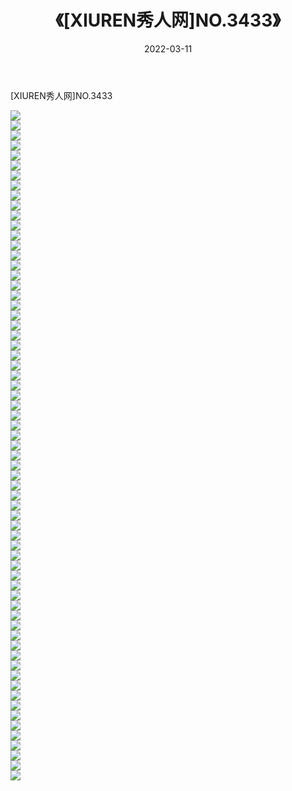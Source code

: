 ﻿---
layout: post
title:  《[XIUREN秀人网]NO.3433》
date:   2022-03-11
img: http://img.660000.xyz/Sharelink/秀人网/秀人网第04部分/[XIUREN秀人网]NO.3433/000.jpg
categories: [美女, 清纯, 唯美]
---

[XIUREN秀人网]NO.3433

 ![](http://img.660000.xyz/Sharelink/秀人网/秀人网第04部分/[XIUREN秀人网]NO.3433/001.jpg) <br>![](http://img.660000.xyz/Sharelink/秀人网/秀人网第04部分/[XIUREN秀人网]NO.3433/002.jpg) <br>![](http://img.660000.xyz/Sharelink/秀人网/秀人网第04部分/[XIUREN秀人网]NO.3433/003.jpg) <br>![](http://img.660000.xyz/Sharelink/秀人网/秀人网第04部分/[XIUREN秀人网]NO.3433/004.jpg) <br>![](http://img.660000.xyz/Sharelink/秀人网/秀人网第04部分/[XIUREN秀人网]NO.3433/005.jpg) <br>![](http://img.660000.xyz/Sharelink/秀人网/秀人网第04部分/[XIUREN秀人网]NO.3433/006.jpg) <br>![](http://img.660000.xyz/Sharelink/秀人网/秀人网第04部分/[XIUREN秀人网]NO.3433/007.jpg) <br>![](http://img.660000.xyz/Sharelink/秀人网/秀人网第04部分/[XIUREN秀人网]NO.3433/008.jpg) <br>![](http://img.660000.xyz/Sharelink/秀人网/秀人网第04部分/[XIUREN秀人网]NO.3433/009.jpg) <br>![](http://img.660000.xyz/Sharelink/秀人网/秀人网第04部分/[XIUREN秀人网]NO.3433/010.jpg) <br>![](http://img.660000.xyz/Sharelink/秀人网/秀人网第04部分/[XIUREN秀人网]NO.3433/011.jpg) <br>![](http://img.660000.xyz/Sharelink/秀人网/秀人网第04部分/[XIUREN秀人网]NO.3433/012.jpg) <br>![](http://img.660000.xyz/Sharelink/秀人网/秀人网第04部分/[XIUREN秀人网]NO.3433/013.jpg) <br>![](http://img.660000.xyz/Sharelink/秀人网/秀人网第04部分/[XIUREN秀人网]NO.3433/014.jpg) <br>![](http://img.660000.xyz/Sharelink/秀人网/秀人网第04部分/[XIUREN秀人网]NO.3433/015.jpg) <br>![](http://img.660000.xyz/Sharelink/秀人网/秀人网第04部分/[XIUREN秀人网]NO.3433/016.jpg) <br>![](http://img.660000.xyz/Sharelink/秀人网/秀人网第04部分/[XIUREN秀人网]NO.3433/017.jpg) <br>![](http://img.660000.xyz/Sharelink/秀人网/秀人网第04部分/[XIUREN秀人网]NO.3433/018.jpg) <br>![](http://img.660000.xyz/Sharelink/秀人网/秀人网第04部分/[XIUREN秀人网]NO.3433/019.jpg) <br>![](http://img.660000.xyz/Sharelink/秀人网/秀人网第04部分/[XIUREN秀人网]NO.3433/020.jpg) <br>![](http://img.660000.xyz/Sharelink/秀人网/秀人网第04部分/[XIUREN秀人网]NO.3433/021.jpg) <br>![](http://img.660000.xyz/Sharelink/秀人网/秀人网第04部分/[XIUREN秀人网]NO.3433/022.jpg) <br>![](http://img.660000.xyz/Sharelink/秀人网/秀人网第04部分/[XIUREN秀人网]NO.3433/023.jpg) <br>![](http://img.660000.xyz/Sharelink/秀人网/秀人网第04部分/[XIUREN秀人网]NO.3433/024.jpg) <br>![](http://img.660000.xyz/Sharelink/秀人网/秀人网第04部分/[XIUREN秀人网]NO.3433/025.jpg) <br>![](http://img.660000.xyz/Sharelink/秀人网/秀人网第04部分/[XIUREN秀人网]NO.3433/026.jpg) <br>![](http://img.660000.xyz/Sharelink/秀人网/秀人网第04部分/[XIUREN秀人网]NO.3433/027.jpg) <br>![](http://img.660000.xyz/Sharelink/秀人网/秀人网第04部分/[XIUREN秀人网]NO.3433/028.jpg) <br>![](http://img.660000.xyz/Sharelink/秀人网/秀人网第04部分/[XIUREN秀人网]NO.3433/029.jpg) <br>![](http://img.660000.xyz/Sharelink/秀人网/秀人网第04部分/[XIUREN秀人网]NO.3433/030.jpg) <br>![](http://img.660000.xyz/Sharelink/秀人网/秀人网第04部分/[XIUREN秀人网]NO.3433/031.jpg) <br>![](http://img.660000.xyz/Sharelink/秀人网/秀人网第04部分/[XIUREN秀人网]NO.3433/032.jpg) <br>![](http://img.660000.xyz/Sharelink/秀人网/秀人网第04部分/[XIUREN秀人网]NO.3433/033.jpg) <br>![](http://img.660000.xyz/Sharelink/秀人网/秀人网第04部分/[XIUREN秀人网]NO.3433/034.jpg) <br>![](http://img.660000.xyz/Sharelink/秀人网/秀人网第04部分/[XIUREN秀人网]NO.3433/035.jpg) <br>![](http://img.660000.xyz/Sharelink/秀人网/秀人网第04部分/[XIUREN秀人网]NO.3433/036.jpg) <br>![](http://img.660000.xyz/Sharelink/秀人网/秀人网第04部分/[XIUREN秀人网]NO.3433/037.jpg) <br>![](http://img.660000.xyz/Sharelink/秀人网/秀人网第04部分/[XIUREN秀人网]NO.3433/038.jpg) <br>![](http://img.660000.xyz/Sharelink/秀人网/秀人网第04部分/[XIUREN秀人网]NO.3433/039.jpg) <br>![](http://img.660000.xyz/Sharelink/秀人网/秀人网第04部分/[XIUREN秀人网]NO.3433/040.jpg) <br>![](http://img.660000.xyz/Sharelink/秀人网/秀人网第04部分/[XIUREN秀人网]NO.3433/041.jpg) <br>![](http://img.660000.xyz/Sharelink/秀人网/秀人网第04部分/[XIUREN秀人网]NO.3433/042.jpg) <br>![](http://img.660000.xyz/Sharelink/秀人网/秀人网第04部分/[XIUREN秀人网]NO.3433/043.jpg) <br>![](http://img.660000.xyz/Sharelink/秀人网/秀人网第04部分/[XIUREN秀人网]NO.3433/044.jpg) <br>![](http://img.660000.xyz/Sharelink/秀人网/秀人网第04部分/[XIUREN秀人网]NO.3433/045.jpg) <br>![](http://img.660000.xyz/Sharelink/秀人网/秀人网第04部分/[XIUREN秀人网]NO.3433/046.jpg) <br>![](http://img.660000.xyz/Sharelink/秀人网/秀人网第04部分/[XIUREN秀人网]NO.3433/047.jpg) <br>![](http://img.660000.xyz/Sharelink/秀人网/秀人网第04部分/[XIUREN秀人网]NO.3433/048.jpg) <br>![](http://img.660000.xyz/Sharelink/秀人网/秀人网第04部分/[XIUREN秀人网]NO.3433/049.jpg) <br>![](http://img.660000.xyz/Sharelink/秀人网/秀人网第04部分/[XIUREN秀人网]NO.3433/050.jpg) <br>![](http://img.660000.xyz/Sharelink/秀人网/秀人网第04部分/[XIUREN秀人网]NO.3433/051.jpg) <br>![](http://img.660000.xyz/Sharelink/秀人网/秀人网第04部分/[XIUREN秀人网]NO.3433/052.jpg) <br>![](http://img.660000.xyz/Sharelink/秀人网/秀人网第04部分/[XIUREN秀人网]NO.3433/053.jpg) <br>![](http://img.660000.xyz/Sharelink/秀人网/秀人网第04部分/[XIUREN秀人网]NO.3433/054.jpg) <br>![](http://img.660000.xyz/Sharelink/秀人网/秀人网第04部分/[XIUREN秀人网]NO.3433/055.jpg) <br>![](http://img.660000.xyz/Sharelink/秀人网/秀人网第04部分/[XIUREN秀人网]NO.3433/056.jpg) <br>![](http://img.660000.xyz/Sharelink/秀人网/秀人网第04部分/[XIUREN秀人网]NO.3433/057.jpg) <br>![](http://img.660000.xyz/Sharelink/秀人网/秀人网第04部分/[XIUREN秀人网]NO.3433/058.jpg) <br>![](http://img.660000.xyz/Sharelink/秀人网/秀人网第04部分/[XIUREN秀人网]NO.3433/059.jpg) <br>![](http://img.660000.xyz/Sharelink/秀人网/秀人网第04部分/[XIUREN秀人网]NO.3433/060.jpg) <br>![](http://img.660000.xyz/Sharelink/秀人网/秀人网第04部分/[XIUREN秀人网]NO.3433/061.jpg) <br>![](http://img.660000.xyz/Sharelink/秀人网/秀人网第04部分/[XIUREN秀人网]NO.3433/062.jpg) <br>![](http://img.660000.xyz/Sharelink/秀人网/秀人网第04部分/[XIUREN秀人网]NO.3433/063.jpg) <br>![](http://img.660000.xyz/Sharelink/秀人网/秀人网第04部分/[XIUREN秀人网]NO.3433/064.jpg) <br>![](http://img.660000.xyz/Sharelink/秀人网/秀人网第04部分/[XIUREN秀人网]NO.3433/065.jpg) <br>![](http://img.660000.xyz/Sharelink/秀人网/秀人网第04部分/[XIUREN秀人网]NO.3433/066.jpg) <br>![](http://img.660000.xyz/Sharelink/秀人网/秀人网第04部分/[XIUREN秀人网]NO.3433/067.jpg) <br>
